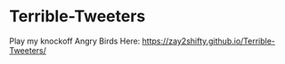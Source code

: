 # Terrible-Tweeters
Play my knockoff Angry Birds Here: https://zay2shifty.github.io/Terrible-Tweeters/
